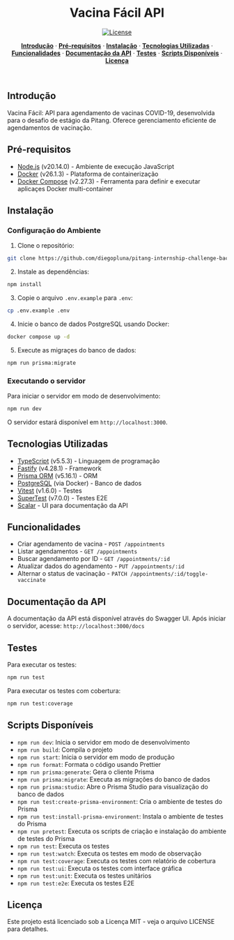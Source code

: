 <h1 align="center">Vacina Fácil API</h1>

<p align="center">
  <a href="https://github.com/diegopluna/pitang-internship-challeng-backend/blob/main/LICENSE">
    <img src="https://img.shields.io/github/license/diegopluna/pitang-internship-challenge-backend?label=license&logo=github&color=f80&logoColor=fff" alt="License" />
  </a>
</p>

<p align="center">
  <a href="#introdução"><strong>Introdução</strong></a> ·
  <a href="#pré-requisitos"><strong>Pré-requisitos</strong></a> ·
  <a href="#instalação"><strong>Instalação</strong></a> ·
  <a href="#tecnologias-utilizadas"><strong>Tecnologias Utilizadas</strong></a> ·
  <a href="#funcionalidades"><strong>Funcionalidades</strong></a> ·
  <a href="#documentação-da-api"><strong>Documentação da API</strong></a> ·
  <a href="#testes"><strong>Testes</strong></a> ·
  <a href="#scripts-disponíveis"><strong>Scripts Disponíveis</strong></a> ·
  <a href="#license"><strong>Licença</strong></a>
</p>
<br/>

## Introdução

Vacina Fácil: API para agendamento de vacinas COVID-19, desenvolvida para o desafio de estágio da Pitang. Oferece gerenciamento eficiente de agendamentos de vacinação.

## Pré-requisitos

- [Node.js](https://nodejs.org/en/) (v20.14.0) - Ambiente de execução JavaScript
- [Docker](https://www.docker.com/) (v26.1.3) - Plataforma de containerização
- [Docker Compose](https://docs.docker.com/compose/) (v2.27.3) - Ferramenta para definir e executar aplicaçes Docker multi-container

## Instalação

### Configuração do Ambiente

1. Clone o repositório:

```bash
git clone https://github.com/diegopluna/pitang-internship-challenge-backend.git
```

2. Instale as dependências:

```bash
npm install
```

3. Copie o arquivo `.env.example` para `.env`:

```bash
cp .env.example .env
```

4. Inicie o banco de dados PostgreSQL usando Docker:

```bash
docker compose up -d
```

5. Execute as migraçes do banco de dados:

```bash
npm run prisma:migrate
```

### Executando o servidor

Para iniciar o servidor em modo de desenvolvimento:

```bash
npm run dev
```

O servidor estará disponível em `http://localhost:3000`.

## Tecnologias Utilizadas

- [TypeScript](https://www.typescriptlang.org/) (v5.5.3) - Linguagem de programação
- [Fastify](https://fastify.dev/) (v4.28.1) - Framework
- [Prisma ORM](https://www.prisma.io/) (v5.16.1) - ORM
- [PostgreSQL](https://www.postgresql.org/) (via Docker) - Banco de dados
- [Vitest](https://vitest.dev/) (v1.6.0) - Testes
- [SuperTest](https://github.com/visionmedia/supertest) (v7.0.0) - Testes E2E
- [Scalar](https://scalar.com/) - UI para documentação da API

## Funcionalidades

- Criar agendamento de vacina - `POST /appointments`
- Listar agendamentos - `GET /appointments`
- Buscar agendamento por ID - `GET /appointments/:id`
- Atualizar dados do agendamento - `PUT /appointments/:id`
- Alternar o status de vacinação - `PATCH /appointments/:id/toggle-vaccinate`

## Documentação da API

A documentação da API está disponível através do Swagger UI. Após iniciar o servidor, acesse: `http://localhost:3000/docs`

## Testes

Para executar os testes:

```bash
npm run test
```

Para executar os testes com cobertura:

```bash
npm run test:coverage
```

## Scripts Disponíveis

- `npm run dev`: Inicia o servidor em modo de desenvolvimento
- `npm run build`: Compila o projeto
- `npm run start`: Inicia o servidor em modo de produção
- `npm run format`: Formata o código usando Prettier
- `npm run prisma:generate`: Gera o cliente Prisma
- `npm run prisma:migrate`: Executa as migrações do banco de dados
- `npm run prisma:studio`: Abre o Prisma Studio para visualização do banco de dados
- `npm run test:create-prisma-environment`: Cria o ambiente de testes do Prisma
- `npm run test:install-prisma-environment`: Instala o ambiente de testes do Prisma
- `npm run pretest`: Executa os scripts de criação e instalação do ambiente de testes do Prisma
- `npm run test`: Executa os testes
- `npm run test:watch`: Executa os testes em modo de observação
- `npm run test:coverage`: Executa os testes com relatório de cobertura
- `npm run test:ui`: Executa os testes com interface gráfica
- `npm run test:unit`: Executa os testes unitários
- `npm run test:e2e`: Executa os testes E2E

## Licença

Este projeto está licenciado sob a Licença MIT - veja o arquivo LICENSE para detalhes.
